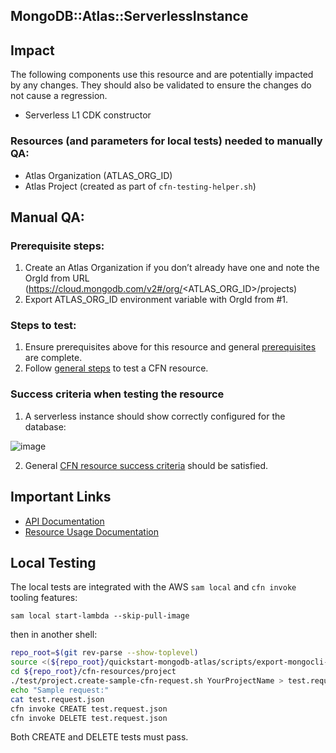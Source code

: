 ## MongoDB::Atlas::ServerlessInstance

## Impact 
The following components use this resource and are potentially impacted by any changes. They should also be validated to ensure the changes do not cause a regression.
 - Serverless L1 CDK constructor


### Resources (and parameters for local tests) needed to manually QA:
- Atlas Organization (ATLAS_ORG_ID)
- Atlas Project (created as part of `cfn-testing-helper.sh`)

## Manual QA:

### Prerequisite steps:
1. Create an Atlas Organization if you don’t already have one and note the OrgId from URL (https://cloud.mongodb.com/v2#/org/<ATLAS_ORG_ID>/projects)
2. Export ATLAS_ORG_ID environment variable with OrgId from #1.

### Steps to test:
1. Ensure prerequisites above for this resource and general [prerequisites](../../../TESTING.md#prerequisites) are complete.
2. Follow [general steps](../../../TESTING.md#steps) to test a CFN resource.


### Success criteria when testing the resource
1. A serverless instance should show correctly configured for the database:

![image](https://user-images.githubusercontent.com/122359335/228200365-6e5950d8-1284-426c-97c8-57a6b24181d6.png)

2. General [CFN resource success criteria](../../../TESTING.md#success-criteria-when-testing-the-resource) should be satisfied.

## Important Links
- [API Documentation](https://www.mongodb.com/docs/atlas/reference/api-resources-spec/#tag/Serverless-Instances)
- [Resource Usage Documentation](https://www.mongodb.com/docs/atlas/tutorial/create-serverless-instance/)

## Local Testing
The local tests are integrated with the AWS `sam local` and `cfn invoke` tooling features:

```
sam local start-lambda --skip-pull-image
```
then in another shell:
```bash
repo_root=$(git rev-parse --show-toplevel)
source <(${repo_root}/quickstart-mongodb-atlas/scripts/export-mongocli-config.py)
cd ${repo_root}/cfn-resources/project
./test/project.create-sample-cfn-request.sh YourProjectName > test.request.json 
echo "Sample request:"
cat test.request.json
cfn invoke CREATE test.request.json 
cfn invoke DELETE test.request.json 
```

Both CREATE and DELETE tests must pass.
